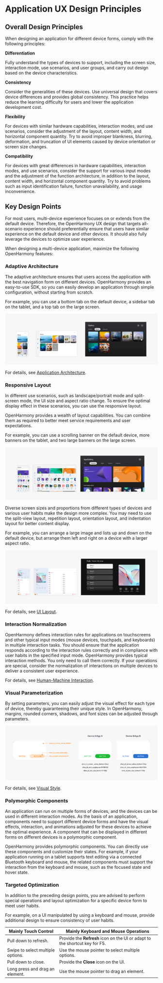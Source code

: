 # Application UX Design Principles

## Overall Design Principles

When designing an application for different device forms, comply with the following principles:

**Differentiation**

Fully understand the types of devices to support, including the screen size, interaction mode, use scenarios, and user groups, and carry out design based on the device characteristics.

**Consistency**

Consider the generalities of these devices. Use universal design that covers device differences and provides global consistency. This practice helps reduce the learning difficulty for users and lower the application development cost.

**Flexibility**

For devices with similar hardware capabilities, interaction modes, and use scenarios, consider the adjustment of the layout, content width, and horizontal component quantity. Try to avoid improper blankness, blurring, deformation, and truncation of UI elements caused by device orientation or screen size changes.

**Compatibility**

For devices with great differences in hardware capabilities, interaction modes, and use scenarios, consider the support for various input modes and the adjustment of the function architecture, in addition to the layout, content width, and horizontal component quantity. Try to avoid problems such as input identification failure, function unavailability, and usage inconvenience.


## Key Design Points

For most users, multi-device experience focuses on or extends from the default device. Therefore, the OpenHarmony UX design that targets all-scenario experience should preferentially ensure that users have similar experience on the default device and other devices. It should also fully leverage the devices to optimize user experience.

When designing a multi-device application, maximize the following OpenHarmony features:


### Adaptive Architecture

The adaptive architecture ensures that users access the application with the best navigation form on different devices. OpenHarmony provides an easy-to-use SDK, so you can easily develop an application through simple configuration, without starting from scratch.

For example, you can use a bottom tab on the default device, a sidebar tab on the tablet, and a top tab on the large screen.

![one-to-many-1-1](figures/one-to-many-1-1.png)

For details, see [Application Architecture](app-navigation-structure-design.md).

### Responsive Layout

In different use scenarios, such as landscape/portrait mode and split-screen mode, the UI size and aspect ratio change. To ensure the optimal display effect in these scenarios, you can use the responsive layout.

OpenHarmony provides a wealth of layout capabilities. You can combine them as required to better meet service requirements and user expectations.

For example, you can use a scrolling banner on the default device, more banners on the tablet, and two large banners on the large screen.

![1_en-us_image_0000001568412917.png](figures/1_en-us_image_0000001568412917.png)

Diverse screen sizes and proportions from different types of devices and various user habits make the design more complex. You may need to use the split-view layout, repetition layout, orientation layout, and indentation layout for better content display.

For example, you can arrange a large image and lists up and down on the default device, but arrange them left and right on a device with a larger aspect ratio.

![overview-ui-layout-playlist-details](figures/overview-ui-layout-playlist-details.png)

For details, see [UI Layout](ui-layout-overview.md).


### Interaction Normalization

OpenHarmony defines interaction rules for applications on touchscreens and other typical input modes (mouse devices, touchpads, and keyboards) in multiple interaction tasks. You should ensure that the application responds according to the interaction rules correctly and in compliance with user habits in the specified input mode. OpenHarmony provides typical interaction methods. You only need to call them correctly. If your operations are special, consider the normalization of interactions on multiple devices to deliver a consistent user experience.

For details, see [Human-Machine Interaction](human-machine-interaction-basis.md).


### Visual Parameterization

By setting parameters, you can easily adjust the visual effect for each type of device, thereby guaranteeing their unique style. In OpenHarmony, margins, rounded corners, shadows, and font sizes can be adjusted through parameters.

![1_en-us_image_0000001568093301.png](figures/1_en-us_image_0000001568093301.png)

For details, see [Visual Style](visual-basis.md).


### Polymorphic Components

An application can run on multiple forms of devices, and the devices can be used in different interaction modes. As the basis of an application, components need to support different device forms and have the visual effects, interaction, and animations adjusted for these devices to achieve the optimal experience. A component that can be displayed in different forms on different devices is a polymorphic component.

OpenHarmony provides polymorphic components. You can directly use these components and customize their states. For example, if your application running on a tablet supports text editing via a connected Bluetooth keyboard and mouse, the related components must support the interaction from the keyboard and mouse, such as the focused state and hover state.


### Targeted Optimization

In addition to the preceding design points, you are advised to perform special operations and layout optimization for a specific device form to meet user habits.

For example, on a UI manipulated by using a keyboard and mouse, provide additional design to ensure consistency of user habits.

| **Mainly Touch Control**| **Mainly Keyboard and Mouse Operations**|
| -------- | -------- |
| Pull down to refresh.| Provide the **Refresh** icon on the UI or adapt to the shortcut key for F5.|
| Swipe to select multiple options.| Use the mouse pointer to select multiple options.|
| Pull down to close.| Provide the **Close** icon on the UI.|
| Long press and drag an element.| Use the mouse pointer to drag an element.|
